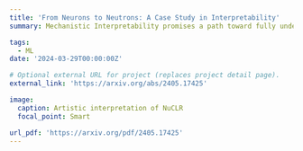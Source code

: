 ```yaml
---
title: 'From Neurons to Neutrons: A Case Study in Interpretability'
summary: Mechanistic Interpretability promises a path toward fully understanding how neural networks make their predictions. We argue that neural networks can learn low-dimensional representations of their training data that are surprisingly faithful to human-derived domain knowledge. A case study, we extract nuclear physics concepts by studying models trained to reproduce nuclear data.

tags:
  - ML
date: '2024-03-29T00:00:00Z'

# Optional external URL for project (replaces project detail page).
external_link: 'https://arxiv.org/abs/2405.17425'

image:
  caption: Artistic interpretation of NuCLR
  focal_point: Smart

url_pdf: 'https://arxiv.org/pdf/2405.17425'
---
```


